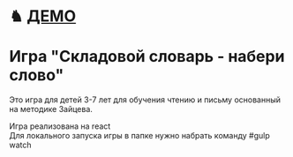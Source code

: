 
&#9822; [ДЕМО](http://fmap.ru/games/cubicZaitseva) 
======

# Игра "Складовой словарь - набери слово"
Это игра для детей 3-7 лет для обучения чтению и письму основанный на методике Зайцева.

Игра реализована на react <br/>
Для локального запуска игры в папке нужно набрать команду #gulp watch
